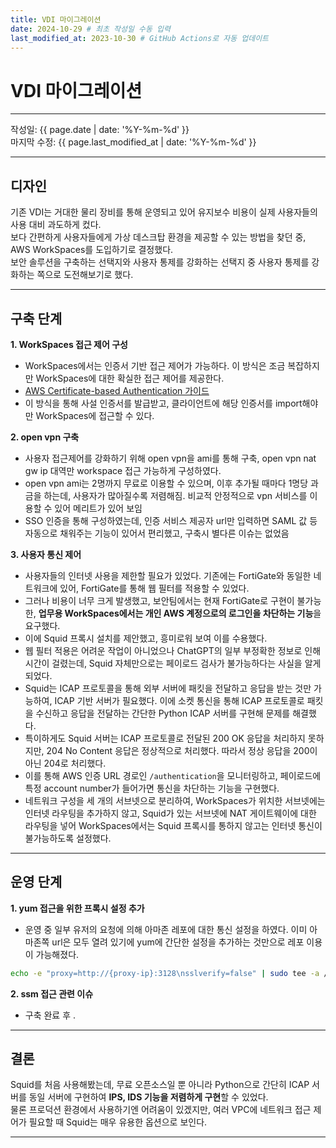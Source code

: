 ```yaml
---
title: VDI 마이그레이션
date: 2024-10-29 # 최초 작성일 수동 입력
last_modified_at: 2023-10-30 # GitHub Actions로 자동 업데이트
---
```


# VDI 마이그레이션

---

작성일: {{ page.date | date: '%Y-%m-%d' }}  
마지막 수정: {{ page.last_modified_at | date: '%Y-%m-%d' }}

---

## 디자인

기존 VDI는 거대한 물리 장비를 통해 운영되고 있어 유지보수 비용이 실제 사용자들의 사용 대비 과도하게 컸다.  
보다 간편하게 사용자들에게 가상 데스크탑 환경을 제공할 수 있는 방법을 찾던 중, AWS WorkSpaces를 도입하기로 결정했다.  
보안 솔루션을 구축하는 선택지와 사용자 통제를 강화하는 선택지 중 사용자 통제를 강화하는 쪽으로 도전해보기로 했다.

---

## 구축 단계

**1. WorkSpaces 접근 제어 구성**  
   - WorkSpaces에서는 인증서 기반 접근 제어가 가능하다. 이 방식은 조금 복잡하지만 WorkSpaces에 대한 확실한 접근 제어를 제공한다.  
   - [AWS Certificate-based Authentication 가이드](https://docs.aws.amazon.com/ko_kr/workspaces/latest/adminguide/certificate-based-authentication.html)
   - 이 방식을 통해 사설 인증서를 발급받고, 클라이언트에 해당 인증서를 import해야만 WorkSpaces에 접근할 수 있다.

**2. open vpn 구축**  
   - 사용자 접근제어를 강화하기 위해 open vpn을 ami를 통해 구축, open vpn nat gw ip 대역만 workspace 접근 가능하게 구성하였다.
   - open vpn ami는 2명까지 무료로 이용할 수 있으며, 이후 추가될 때마다 1명당 과금을 하는데, 사용자가 많아질수록 저렴해짐. 비교적 안정적으로 vpn 서비스를 이용할 수 있어 메리트가 있어 보임
   - SSO 인증을 통해 구성하였는데, 인증 서비스 제공자 url만 입력하면 SAML 값 등 자동으로 채워주는 기능이 있어서 편리했고, 구축시 별다른 이슈는 없었음

**3. 사용자 통신 제어**  
   - 사용자들의 인터넷 사용을 제한할 필요가 있었다. 기존에는 FortiGate와 동일한 네트워크에 있어, FortiGate를 통해 웹 필터를 적용할 수 있었다.
   - 그러나 비용이 너무 크게 발생했고, 보안팀에서는 현재 FortiGate로 구현이 불가능한, **업무용 WorkSpaces에서는 개인 AWS 계정으로의 로그인을 차단하는 기능**을 요구했다.
   - 이에 Squid 프록시 설치를 제안했고, 흥미로워 보여 이를 수용했다.
   - 웹 필터 적용은 어려운 작업이 아니었으나 ChatGPT의 일부 부정확한 정보로 인해 시간이 걸렸는데, Squid 자체만으로는 페이로드 검사가 불가능하다는 사실을 알게 되었다.
   - Squid는 ICAP 프로토콜을 통해 외부 서버에 패킷을 전달하고 응답을 받는 것만 가능하여, ICAP 기반 서버가 필요했다. 이에 소켓 통신을 통해 ICAP 프로토콜로 패킷을 수신하고 응답을 전달하는 간단한 Python ICAP 서버를 구현해 문제를 해결했다.
   - 특이하게도 Squid 서버는 ICAP 프로토콜로 전달된 200 OK 응답을 처리하지 못하지만, 204 No Content 응답은 정상적으로 처리했다. 따라서 정상 응답을 200이 아닌 204로 처리했다.
   - 이를 통해 AWS 인증 URL 경로인 `/authentication`을 모니터링하고, 페이로드에 특정 account number가 들어가면 통신을 차단하는 기능을 구현했다.
   - 네트워크 구성을 세 개의 서브넷으로 분리하여, WorkSpaces가 위치한 서브넷에는 인터넷 라우팅을 추가하지 않고, Squid가 있는 서브넷에 NAT 게이트웨이에 대한 라우팅을 넣어 WorkSpaces에서는 Squid 프록시를 통하지 않고는 인터넷 통신이 불가능하도록 설정했다.


---

## 운영 단계

**1. yum 접근을 위한 프록시 설정 추가**
  - 운영 중 일부 유저의 요청에 의해 아마존 레포에 대한 통신 설정을 하였다. 이미 아마존쪽 url은 모두 열려 있기에 yum에 간단한 설정을 추가하는 것만으로 레포 이용이 가능해졌다.
```bash
echo -e "proxy=http://{proxy-ip}:3128\nsslverify=false" | sudo tee -a /etc/yum.conf
```

**2. ssm 접근 관련 이슈**
  - 구축 완료 후 .

---

## 결론

Squid를 처음 사용해봤는데, 무료 오픈소스일 뿐 아니라 Python으로 간단히 ICAP 서버를 동일 서버에 구현하여 **IPS, IDS 기능을 저렴하게 구현**할 수 있었다.  
물론 프로덕션 환경에서 사용하기엔 어려움이 있겠지만, 여러 VPC에 네트워크 접근 제어가 필요할 때 Squid는 매우 유용한 옵션으로 보인다.

---
